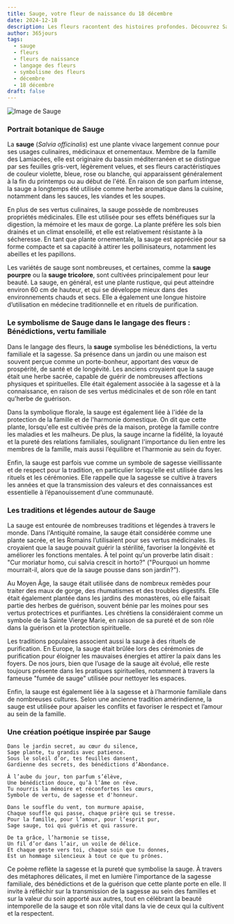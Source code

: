 ```yaml
---
title: Sauge, votre fleur de naissance du 18 décembre
date: 2024-12-18
description: Les fleurs racontent des histoires profondes. Découvrez Sauge, votre fleur de naissance du 18 décembre, ses symboles et récits fascinants. Plongez dans sa signification et son langage unique dans l'art floral.
author: 365jours
tags:
  - sauge
  - fleurs
  - fleurs de naissance
  - langage des fleurs
  - symbolisme des fleurs
  - décembre
  - 18 décembre
draft: false
---
```


![Image de Sauge](https://cdn.pixabay.com/photo/2019/05/17/13/00/sage-4209656_640.jpg#center)


### Portrait botanique de Sauge

La **sauge** (_Salvia officinalis_) est une plante vivace largement connue pour ses usages culinaires, médicinaux et ornementaux. Membre de la famille des Lamiacées, elle est originaire du bassin méditerranéen et se distingue par ses feuilles gris-vert, légèrement velues, et ses fleurs caractéristiques de couleur violette, bleue, rose ou blanche, qui apparaissent généralement à la fin du printemps ou au début de l'été. En raison de son parfum intense, la sauge a longtemps été utilisée comme herbe aromatique dans la cuisine, notamment dans les sauces, les viandes et les soupes.

En plus de ses vertus culinaires, la sauge possède de nombreuses propriétés médicinales. Elle est utilisée pour ses effets bénéfiques sur la digestion, la mémoire et les maux de gorge. La plante préfère les sols bien drainés et un climat ensoleillé, et elle est relativement résistante à la sécheresse. En tant que plante ornementale, la sauge est appréciée pour sa forme compacte et sa capacité à attirer les pollinisateurs, notamment les abeilles et les papillons.

Les variétés de sauge sont nombreuses, et certaines, comme la **sauge pourpre** ou la **sauge tricolore**, sont cultivées principalement pour leur beauté. La sauge, en général, est une plante rustique, qui peut atteindre environ 60 cm de hauteur, et qui se développe mieux dans des environnements chauds et secs. Elle a également une longue histoire d’utilisation en médecine traditionnelle et en rituels de purification.

### Le symbolisme de Sauge dans le langage des fleurs : Bénédictions, vertu familiale

Dans le langage des fleurs, la **sauge** symbolise les bénédictions, la vertu familiale et la sagesse. Sa présence dans un jardin ou une maison est souvent perçue comme un porte-bonheur, apportant des vœux de prospérité, de santé et de longévité. Les anciens croyaient que la sauge était une herbe sacrée, capable de guérir de nombreuses affections physiques et spirituelles. Elle était également associée à la sagesse et à la connaissance, en raison de ses vertus médicinales et de son rôle en tant qu'herbe de guérison.

Dans la symbolique florale, la sauge est également liée à l'idée de la protection de la famille et de l'harmonie domestique. On dit que cette plante, lorsqu'elle est cultivée près de la maison, protège la famille contre les maladies et les malheurs. De plus, la sauge incarne la fidélité, la loyauté et la pureté des relations familiales, soulignant l'importance du lien entre les membres de la famille, mais aussi l’équilibre et l’harmonie au sein du foyer.

Enfin, la sauge est parfois vue comme un symbole de sagesse vieillissante et de respect pour la tradition, en particulier lorsqu’elle est utilisée dans les rituels et les cérémonies. Elle rappelle que la sagesse se cultive à travers les années et que la transmission des valeurs et des connaissances est essentielle à l’épanouissement d’une communauté.

### Les traditions et légendes autour de Sauge

La sauge est entourée de nombreuses traditions et légendes à travers le monde. Dans l'Antiquité romaine, la sauge était considérée comme une plante sacrée, et les Romains l’utilisaient pour ses vertus médicinales. Ils croyaient que la sauge pouvait guérir la stérilité, favoriser la longévité et améliorer les fonctions mentales. À tel point qu'un proverbe latin disait : "Cur moriatur homo, cui salvia crescit in horto?" ("Pourquoi un homme mourrait-il, alors que de la sauge pousse dans son jardin?").

Au Moyen Âge, la sauge était utilisée dans de nombreux remèdes pour traiter des maux de gorge, des rhumatismes et des troubles digestifs. Elle était également plantée dans les jardins des monastères, où elle faisait partie des herbes de guérison, souvent bénie par les moines pour ses vertus protectrices et purifiantes. Les chrétiens la considéraient comme un symbole de la Sainte Vierge Marie, en raison de sa pureté et de son rôle dans la guérison et la protection spirituelle.

Les traditions populaires associent aussi la sauge à des rituels de purification. En Europe, la sauge était brûlée lors des cérémonies de purification pour éloigner les mauvaises énergies et attirer la paix dans les foyers. De nos jours, bien que l’usage de la sauge ait évolué, elle reste toujours présente dans les pratiques spirituelles, notamment à travers la fameuse "fumée de sauge" utilisée pour nettoyer les espaces.

Enfin, la sauge est également liée à la sagesse et à l’harmonie familiale dans de nombreuses cultures. Selon une ancienne tradition amérindienne, la sauge est utilisée pour apaiser les conflits et favoriser le respect et l’amour au sein de la famille.

### Une création poétique inspirée par Sauge

```
Dans le jardin secret, au cœur du silence,
Sage plante, tu grandis avec patience.
Sous le soleil d’or, tes feuilles dansent,
Gardienne des secrets, des bénédictions d’Abondance.

À l’aube du jour, ton parfum s’élève,
Une bénédiction douce, qu’à l’âme on rêve.
Tu nourris la mémoire et réconfortes les cœurs,
Symbole de vertu, de sagesse et d'honneur.

Dans le souffle du vent, ton murmure apaise,
Chaque souffle qui passe, chaque prière qui se tresse.
Pour la famille, pour l’amour, pour l’esprit pur,
Sage sauge, toi qui guéris et qui rassure.

De ta grâce, l’harmonie se tisse,
Un fil d’or dans l’air, un voile de délice.
Et chaque geste vers toi, chaque soin que tu donnes,
Est un hommage silencieux à tout ce que tu prônes.
```

Ce poème reflète la sagesse et la pureté que symbolise la sauge. À travers des métaphores délicates, il met en lumière l'importance de la sagesse familiale, des bénédictions et de la guérison que cette plante porte en elle. Il invite à réfléchir sur la transmission de la sagesse au sein des familles et sur la valeur du soin apporté aux autres, tout en célébrant la beauté intemporelle de la sauge et son rôle vital dans la vie de ceux qui la cultivent et la respectent.


